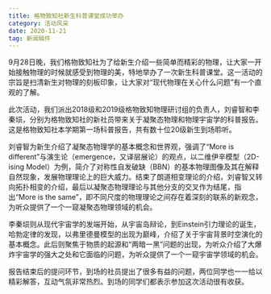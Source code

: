 ```yaml
---
title: 格物致知社新生科普课堂成功举办
category: 活动风采
date: 2020-11-21
tag: 新闻稿件
---
```

9月28日晚，我们格物致知社为了给新生介绍一些简单而精彩的物理，让大家一开始接触物理的时候就感受到物理的美，特地举办了一次新生科普课堂。这一活动的宗旨是扫清新生对物理的刻板印象，让大家对“现代物理在关心什么问题”有一个直观的了解。

此次活动，我们派出2018级和2019级格物致知物理研讨组的负责人，刘睿智和李秦埙，分别为格物致知社的新社员带来关于凝聚态物理和物理宇宙学的科普报告。这是格物致知社本学期第一场科普报告，共有数十位20级新生到场聆听。

刘睿智为新生介绍了凝聚态物理学的基本概念和世界观，强调了“More is different”与演生论（emergence，又译层展论）的观点，以二维伊辛模型（2D-ising Model）为例，简介了对称性自发破缺（BBN）的基本物理图像及其在解释自然现象，发展物理理论上的巨大威力。结束了朗道相变理论的介绍，刘睿智又转向拓扑相变的介绍，最后以凝聚态物理理论与其他分支的交叉作为结尾，指出“More is the same”，即不同尺度的物理理论之间存在着深刻的联系的新观念，为听众提供了一个一窥凝聚态物理领域的机会。

李秦埙则从现代宇宙学的发端开始，从宇宙岛辩论，到Einstein引力理论的诞生，哈勃定律的发现，以弗里德曼模型的出现为巅峰，介绍了关于宇宙背景时空演化的基本概念。此后则聚焦于物质的起源和“两暗一黑”问题的出现，为听众介绍了大爆炸宇宙学的强大之处和它面临的问题，为听众提供了一个一窥宇宙学领域的机会。

报告结束后的提问环节，到场的社员提出了很多有益的问题，两位同学也一一给以精彩解答，互动气氛非常热烈。到场的同学们都表示参加这次活动很有收获。